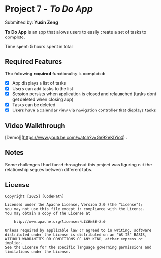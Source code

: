 # Project 7 - *To Do App*

Submitted by: **Yuxin Zeng**

**To Do App** is an app that allows users to easily create a set of tasks to complete. 

Time spent: **5** hours spent in total

## Required Features

The following **required** functionality is completed:

- [X] App displays a list of tasks
- [X] Users can add tasks to the list
- [X] Session persists when application is closed and relaunched (tasks dont get deleted when closing app) 
- [X] Tasks can be deleted
- [X] Users have a calendar view via navigation controller that displays tasks	

## Video Walkthrough

[Demo]](https://www.youtube.com/watch?v=GA92eKlYio4) .

## Notes

Some challenges I had faced throughout this project was figuring out the relationship segues between different tabs.

## License

    Copyright [2025] [CodePath]

    Licensed under the Apache License, Version 2.0 (the "License");
    you may not use this file except in compliance with the License.
    You may obtain a copy of the License at

        http://www.apache.org/licenses/LICENSE-2.0

    Unless required by applicable law or agreed to in writing, software
    distributed under the License is distributed on an "AS IS" BASIS,
    WITHOUT WARRANTIES OR CONDITIONS OF ANY KIND, either express or implied.
    See the License for the specific language governing permissions and
    limitations under the License.
